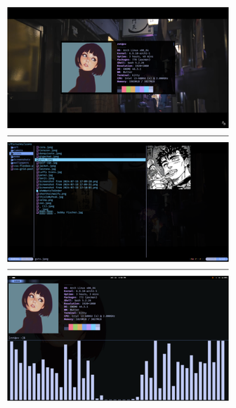 <div style="text-align: center;">
  <img src="assets/yokocho.png" alt="yokocho" />
</div>
<hr>
<div style="text-align: center;">
  <img src="assets/yazishowcase.png" alt="yazishowcase" />
</div>
<hr>
<div style="text-align: center;">
  <img src="assets/neofetch-shot.png" alt="cava" />
</div>